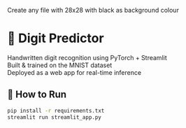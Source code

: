 Create any file with 28x28
with black as background colour

# 🧠 Digit Predictor

Handwritten digit recognition using PyTorch + Streamlit  
Built & trained on the MNIST dataset  
Deployed as a web app for real-time inference

## 🔧 How to Run

```bash
pip install -r requirements.txt
streamlit run streamlit_app.py
